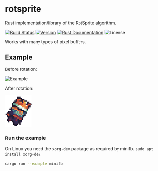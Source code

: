 # rotsprite

Rust implementation/library of the RotSprite algorithm.

<a href="https://actions-badge.atrox.dev/tversteeg/rotsprite/goto"><img src="https://img.shields.io/endpoint.svg?url=https%3A%2F%2Factions-badge.atrox.dev%2Ftversteeg%2Frotsprite%2Fbadge&style=flat" alt="Build Status"/></a>
<a href="https://crates.io/crates/rotsprite"><img src="https://img.shields.io/crates/v/rotsprite.svg" alt="Version"/></a>
<a href="https://docs.rs/rotsprite"><img src="https://img.shields.io/badge/api-rustdoc-blue.svg" alt="Rust Documentation"/></a>
<img src="https://img.shields.io/crates/l/rotsprite.svg" alt="License"/>

Works with many types of pixel buffers.

## Example

Before rotation:

![Example](example/king-by-buck.png?raw=true)

After rotation:

![Example](docs/example1.png?raw=true)

### Run the example

On Linux you need the `xorg-dev` package as required by minifb. `sudo apt install xorg-dev`

```sh
cargo run --example minifb
```
